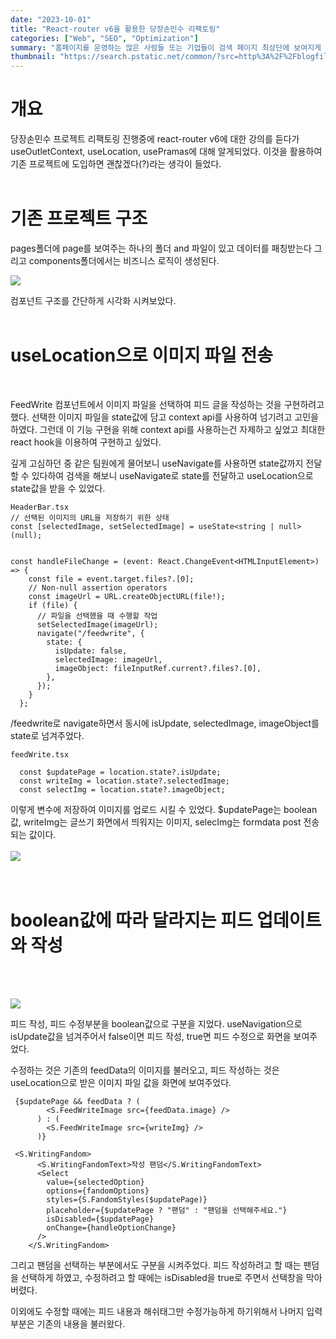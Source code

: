 ```yaml
---
date: "2023-10-01"
title: "React-router v6을 활용한 당장손민수 리팩토링"
categories: ["Web", "SEO", "Optimization"]
summary: "홈페이지를 운영하는 많은 사람들 또는 기업들이 검색 페이지 최상단에 보여지게 하기 위해 어떤 최적화 작업을 하는지 알아보자."
thumbnail: "https://search.pstatic.net/common/?src=http%3A%2F%2Fblogfiles.naver.net%2FMjAyMzA1MDhfMjUw%2FMDAxNjgzNTQ5Mjg3Mjc3.gfPmk3-BrVj2oJP-gdAal2SFdeBo_ut2DXkRdXKvY6Yg.laSn2cyZfc4anjpdCn2-kxuLBptQx8XicOzN6vhkRL4g.JPEG.conkowisa469%2FKakaoTalk_20230508_005503373_24.jpg&type=ofullfill340_600_png"
---
```


# 개요

당장손민수 프로젝트 리팩토링 진행중에 react-router v6에 대한 강의를 듣다가 useOutletContext, useLocation, usePramas에 대해 알게되었다. 이것을 활용하여 기존 프로젝트에 도입하면 괜찮겠다(?)라는 생각이 들었다.
<br/>
<br/>

# 기존 프로젝트 구조

pages폴더에 page를 보여주는 하나의 폴더 and 파일이 있고 데이터를 패칭받는다 그리고 components폴더에서는 비즈니스 로직이 생성된다.

![](https://velog.velcdn.com/images/jutrong/post/0e015933-1f85-4e58-968c-b778ee722fb9/image.png)

컴포넌트 구조를 간단하게 시각화 시켜보았다.
<br/>
<br/>

# useLocation으로 이미지 파일 전송

<br/>

FeedWrite 컴포넌트에서 이미지 파일을 선택하여 피드 글을 작성하는 것을 구현하려고 했다.
선택한 이미지 파일을 state값에 담고 context api를 사용하여 넘기려고 고민을 하였다. 그런데 이 기능 구현을 위해 context api를 사용하는건 자제하고 싶었고 최대한 react hook을 이용하여 구현하고 싶었다.

깊게 고심하던 중 같은 팀원에게 물어보니 useNavigate를 사용하면 state값까지 전달할 수 있다하여 검색을 해보니 useNavigate로 state를 전달하고 useLocation으로 state값을 받을 수 있었다.

```
HeaderBar.tsx
// 선택된 이미지의 URL을 저장하기 위한 상태
const [selectedImage, setSelectedImage] = useState<string | null>(null);


const handleFileChange = (event: React.ChangeEvent<HTMLInputElement>) => {
    const file = event.target.files?.[0];
    // Non-null assertion operators
    const imageUrl = URL.createObjectURL(file!);
    if (file) {
      // 파일을 선택했을 때 수행할 작업
      setSelectedImage(imageUrl);
      navigate("/feedwrite", {
        state: {
          isUpdate: false,
          selectedImage: imageUrl,
          imageObject: fileInputRef.current?.files?.[0],
        },
      });
    }
  };
```

/feedwrite로 navigate하면서 동시에 isUpdate, selectedImage, imageObject를 state로 넘겨주었다.

```
feedWrite.tsx

  const $updatePage = location.state?.isUpdate;
  const writeImg = location.state?.selectedImage;
  const selectImg = location.state?.imageObject;
```

이렇게 변수에 저장하여 이미지를 업로드 시킬 수 있었다.
$updatePage는 boolean값, writeImg는 글쓰기 화면에서 띄워지는 이미지, selecImg는 formdata post 전송되는 값이다.
<br/>
<br/>
![](https://velog.velcdn.com/images/jutrong/post/0c855cf3-a5b6-4a16-b334-19b0c3848569/image.gif)
<br/>
<br/>
<br/>

# boolean값에 따라 달라지는 피드 업데이트와 작성

<br/>
<br/>

![](https://velog.velcdn.com/images/jutrong/post/e96c0cdc-b837-4460-9287-b01864c05dcb/image.png)

피드 작성, 피드 수정부분을 boolean값으로 구분을 지었다.
useNavigation으로 isUpdate값을 넘겨주어서 false이면 피드 작성,
true면 피드 수정으로 화면을 보여주었다.

수정하는 것은 기존의 feedData의 이미지를 불러오고,
피드 작성하는 것은 useLocation으로 받은 이미지 파일 값을 화면에 보여주었다.

```
 {$updatePage && feedData ? (
        <S.FeedWriteImage src={feedData.image} />
      ) : (
        <S.FeedWriteImage src={writeImg} />
      )}
```

```
 <S.WritingFandom>
      <S.WritingFandomText>작성 팬덤</S.WritingFandomText>
      <Select
        value={selectedOption}
        options={fandomOptions}
        styles={S.FandomStyles($updatePage)}
        placeholder={$updatePage ? "팬덤" : "팬덤을 선택해주세요."}
        isDisabled={$updatePage}
        onChange={handleOptionChange}
      />
    </S.WritingFandom>
```

그리고 팬덤을 선택하는 부분에서도 구분을 시켜주었다.
피드 작성하려고 할 때는 팬덤을 선택하게 하였고,
수정하려고 할 때에는 isDisabled을 true로 주면서 선택창을 막아버렸다.

이외에도 수정할 때에는 피드 내용과 해쉬태그만 수정가능하게 하기위해서
나머지 입력 부분은 기존의 내용을 불러왔다.
